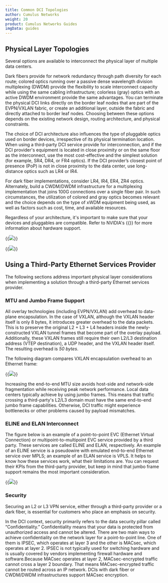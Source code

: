```yaml
---
title: Common DCI Topologies
author: Cumulus Networks
weight: 20
product: Cumulus Networks Guides
imgData: guides
---
```


## Physical Layer Topologies

Several options are available to interconnect the physical layer of multiple data centers.  

Dark fibers provide for network redundancy through path diversity for each route; colored optics running over a passive dense wavelength division multiplexing (DWDM) provide the flexibility to scale interconnect capacity while using the same cabling infrastructure; colorless (gray) optics with an active DWDM environment provide the same advantages. You can terminate the physical DCI links directly on the border leaf nodes that are part of the EVPN/VXLAN fabric, or create an additional layer, outside the fabric and directly attached to border leaf nodes. Choosing between these options depends on the existing network design, routing architecture, and physical constraints.

The choice of DCI architecture also influences the type of pluggable optics used on border devices, irrespective of its physical termination location. When using a third-party DCI service provide for interconnection, and if the DCI provider's equipment is located in close proximity or on the same floor as the interconnect, use the most cost-effective and the simplest solution (for example, SR4, DR4, or FR4 optics). If the DCI provider’s closest point of presence (PoP) is not in close proximity to the data center, use long-distance optics such as LR4 or IR4. 

For dark fiber implementations, consider LR4, IR4, ER4, ZR4 optics. Alternately, build a CWDM/DWDM infrastructure for a multiplexing implementation that joins 100G connections over a single fiber pair. In such circumstances, the utilization of colored and gray optics becomes relevant and the choice depends on the type of xWDM equipment being used, as well as factors such as cost, time, and available resources. 

Regardless of your architecture, it's important to make sure that your devices and pluggables are compatible. Refer to NVIDIA's {{<exlink url=https://www.nvidia.com/en-us/networking/ethernet-switching/hardware-compatibility-list/ text="hardware compatibility list">}} for more information about hardware support.

{{<img src= "/images/guides/dwdm-interconnect-i.png">}}

{{<img src= "/images/guides/dwdm-interconnect-ii.png">}}

## Using a Third-Party Ethernet Services Provider

The following sections address important physical layer considerations when implementing a solution through a third-party Ethernet services provider.

### MTU and Jumbo Frame Support

All overlay technologies (including EVPN/VXLAN) add overhead to data-plane encapsulation. In the case of VXLAN, although the VXLAN header itself is only 8 bytes, it introduces greater overhead to the data packets. This is to preserve the original L2 + L3 + L4 headers inside the newly-constructed VXLAN tunnel frames that become part of the overlay payload. Additionally, these VXLAN frames still require their own L2/L3 destination address (VTEP destination), a UDP header, and the VXLAN header itself. The resulting overhead is *50 bytes*.

The following diagram compares VXLAN encapsulation overhead to an Ethernet frame:

{{<img src= "/images/guides/vxlan-overhead.png">}}

Increasing the end-to-end MTU size avoids host-side and network-side fragmentation while receiving peak network performance. Local data centers typically achieve by using jumbo frames. This means that traffic crossing a third-party's L2/L3 domain must have the same end-to-end jumbo frame capabilities. Otherwise, DCI traffic might experience bottlenecks or other problems caused by payload mismatches.
### ELINE and ELAN Interconnect

The figure below is an example of a point-to-point EVC (Ethernet Virtual Connection) or multipoint-to-multipoint EVC service provided by a third party. These services are called ELINE and ELAN, respectively. An example of an ELINE service is a pseudowire with emulated end-to-end Ethernet service over MPLS; an example of an ELAN service is VPLS. It helps to know how these services work, what their limitations are. You can request their KPIs from the third-party provider, but keep in mind that jumbo frame support remains the most important consideration.  

{{<img src= "/images/guides/eline-interconnect.png">}}

### Security

Securing an L2 or L3 VPN service, either through a third-party provider or a dark fiber, is essential for customers who place an emphasis on security. 

In the DCI context, security primarily refers to the data security pillar called “Confidentiality.” Confidentiality means that your data is protected from unauthorized access and cannot be altered. There are two main ways to achieve confidentiality on the network layer for a point-to-point line. One of them is IPSEC, which operates at layer 3 and the other is MACsec, which operates at layer 2. IPSEC is not typically used for switching hardware and is usually covered by vendors implementing firewall hardware and software.Because MACsec operates at layer 2, MACsec-encrypted traffic cannot cross a layer 2 boundary. That means MACsec-encrypted traffic cannot be routed across an IP network. DCIs with dark fiber or CWDM/DWDM infrastructures support MACsec encryption.